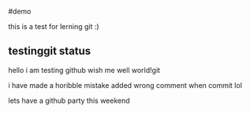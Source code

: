#demo


this is a test for lerning git :)


## testinggit status
hello i am testing github wish me well world!git


i have made a horibble mistake added wrong comment when commit lol 

lets have a github party this weekend 